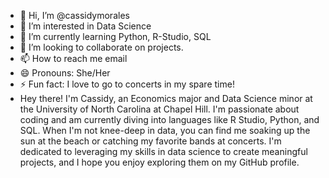 - 👋 Hi, I’m @cassidymorales
- 👀 I’m interested in Data Science
- 🌱 I’m currently learning Python, R-Studio, SQL
- 💞️ I’m looking to collaborate on projects.
- 📫 How to reach me email
- 😄 Pronouns: She/Her
- ⚡ Fun fact: I love to go to concerts in my spare time!
- Hey there! I'm Cassidy, an Economics major and Data Science minor at the University of North Carolina at Chapel Hill. I'm passionate about coding and am currently diving into languages like R Studio, Python, and SQL. When I'm not knee-deep in data, you can find me soaking up the sun at the beach or catching my favorite bands at concerts. I'm dedicated to leveraging my skills in data science to create meaningful projects, and I hope you enjoy exploring them on my GitHub profile.
<!---
cassidymorales/cassidymorales is a ✨ special ✨ repository because its `README.md` (this file) appears on your GitHub profile.
You can click the Preview link to take a look at your changes.
--->
